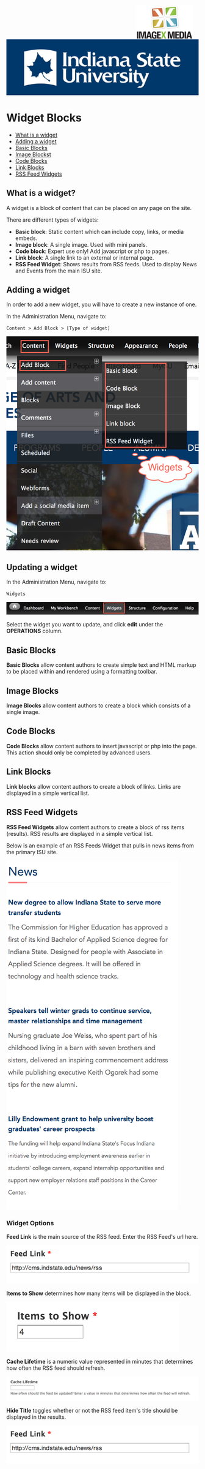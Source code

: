 <img class="logo" src="../../global_assets/images/IXM-Transparent-Vertical.jpg" style="float:right; margin:-10px 15px 0 0;" height="90" />
<img class="logo" src="../assets/images/isu_logo.png" alt="Indiana State University logo" />

# Widget Blocks

* [What is a widget](#what-are-widgets)
* [Adding a widget](#adding-a-widget)
* [Basic Blocks](#basic-blocks)
* [Image Blockst](#image-blocks)
* [Code Blocks](#code-blocks)
* [Link Blocks](#link-blocks)
* [RSS Feed Widgets](#rss-feed-widgets)


## What is a widget?

A widget is a block of content that can be placed on any page on the site.

There are different types of widgets:

* **Basic block**: Static content which can include copy, links, or media embeds.
* **Image block**: A single image. Used with mini panels.
* **Code block**: Expert use only! Add javascript or php to pages.
* **Link block**: A single link to an external or internal page.
* **RSS Feed Widget**: Shows results from RSS feeds. Used to display News and Events from the main ISU site.



## Adding a widget

In order to add a new widget, you will have to create a new instance of one.

In the Administration Menu, navigate to:
	
	Content > Add Block > [Type of widget]
		
![Block](../assets/images/BlockAdd.png "Block")

## Updating a widget

In the Administration Menu, navigate to:
	
	Widgets
	
![Block](../assets/images/AdminMenuWidgets.png "Block")

Select the widget you want to update, and click **edit** under the **OPERATIONS** column.

## Basic Blocks
**Basic Blocks** allow content authors to create simple text and HTML markup to be placed within and rendered using a formatting toolbar.

## Image Blocks

**Image Blocks** allow content authors to create a block which consists of a single image. 

## Code Blocks

**Code Blocks** allow content authors to insert javascript or php into the page. This action should only be completed by advanced users.

## Link Blocks

**Link blocks** allow content authors to create a block of links. Links are displayed in a simple vertical list.

## RSS Feed Widgets

**RSS Feed Widgets** allow content authors to create a block of rss items (results). RSS results are displayed in a simple vertical list. 

Below is an example of an RSS Feeds Widget that pulls in news items from the primary ISU site.

![RSS News](../assets/images/RSSNews.png "RSS News")

### Widget Options

**Feed Link** is the main source of the RSS feed. Enter the RSS Feed's url here.

![RSS](../assets/images/RSSFeedLink.png "RSS")

**Items to Show** determines how many items will be displayed in the block.

![RSS](../assets/images/RSSItemsToShow.png "RSS")

**Cache Lifetime** is a numeric value represented in minutes that determines how often the RSS feed should refresh.

![RSS](../assets/images/RSSCacheLifetime.png "RSS")

**Hide Title** toggles whether or not the RSS feed item's title should be displayed in the results.

![RSS](../assets/images/RSSFeedLink.png "RSS")





